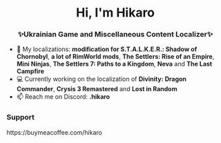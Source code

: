 <h1 align="center">Hi, I'm Hikaro</h1>
<h3 align="center">✨Ukrainian Game and Miscellaneous Content Localizer✨</h3>

- 📌 My localizations: <b>modification for S.T.A.L.K.E.R.: Shadow of Chornobyl</b>, <b>a lot of RimWorld mods</b>, <b>The Settlers: Rise of an Empire</b>, <b>Mini Ninjas</b>, <b>The Settlers 7: Paths to a Kingdom</b>, <b>Neva</b> and <b>The Last Campfire</b>
- 💻 Currently working on the localization of <b>Divinity: Dragon Commander</b>, <b>Crysis 3 Remastered</b> and <b>Lost in Random</b>
- 📫 Reach me on Discord: <b>.hikaro</b>

<h3>Support</h3>
https://buymeacoffee.com/hikaro
